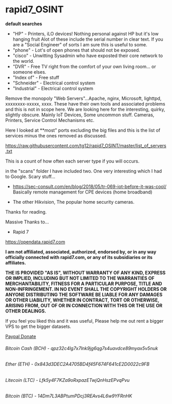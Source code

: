 # rapid7_OSINT

**default searches** 

* "HP" - Printers, iLO devices!  Nothing personal against HP but it's low hanging fruit Alot of these include the serial number in clear text. If you are a "Social Engineer" of sorts I am sure this is useful to some. 
* "phone" - Lot's of open phones that should not be exposed.
* "cisco" - Unwitting Sysadmin who have exposted their core network to the world. 
* "DVR" - Free TV right from the comfort of your own living room... or someone elses. 
* "Index of" - Free stuff
* "Schneider" - Electrical control system
* "Industrial"  - Electrical control system

Remove the monopoly "Web Servers"...Apache, nginx, Microsoft, lighttpd, xxxxxxxx-xxxxx, xxxx. 
These have their own tools and associated problems and this is not in scope here. We are looking here for the interesting, quirky, slightly obscure. Mainly IoT Devices, Some uncommon stuff. Cameras, Printers, Service Control Mechanisms etc.

Here I looked at **most" ports excluding the big files and this is the list of services minus the ones removed as discussed.

https://raw.githubusercontent.com/tg12/rapid7_OSINT/master/list_of_servers.txt

This is a count of how often each server type if you will occurs. 

in the "scans" folder I have included two. One very interesting which I had to Google. Scary stuff...

* https://sec-consult.com/en/blog/2018/05/tr-069-iot-before-it-was-cool/ Basically remote management for CPE devices (home broadband)

* The other Hikvision, The popular home security cameras. 

Thanks for reading.

Massive Thanks to…

- Rapid 7

https://opendata.rapid7.com

**I am not affiliated, associated, authorized, endorsed by, or in any way officially connected with rapid7.com, or any of its subsidiaries or its affiliates.**

**THE IS PROVIDED "AS IS", WITHOUT WARRANTY OF ANY KIND, EXPRESS OR IMPLIED, INCLUDING BUT NOT LIMITED TO THE WARRANTIES OF MERCHANTABILITY, FITNESS FOR A PARTICULAR PURPOSE, TITLE AND NON-INFRINGEMENT. IN NO EVENT SHALL THE COPYRIGHT HOLDERS OR ANYONE DISTRIBUTING THE SOFTWARE BE LIABLE FOR ANY DAMAGES OR OTHER LIABILITY, WHETHER IN CONTRACT, TORT OR OTHERWISE, ARISING FROM, OUT OF OR IN CONNECTION WITH THIS OR THE USE OR OTHER DEALINGS.** 

If you feel you liked this and it was useful, Please help me out rent a bigger VPS to get the bigger datasets. 

[Paypal Donate](https://www.paypal.com/cgi-bin/webscr?cmd=_s-xclick&hosted_button_id=EV8XUGXX76UXQ&source=url)

###### Bitcoin Cash (BCH)  - 	  qpz32c4lg7x7lnk9jg6qg7s4uavdce89myax5v5nuk
###### Ether (ETH) - 				    0x843d3DEC2A4705BD4f45F674F641cE2D0022c9FB
###### Litecoin (LTC) - 			  Lfk5y4F7KZa9oRxpazETwjQnHszEPvqPvu
###### Bitcoin (BTC) - 			    14Dm7L3ABPtumPDcj3REAvs4L6w9YFRnHK

